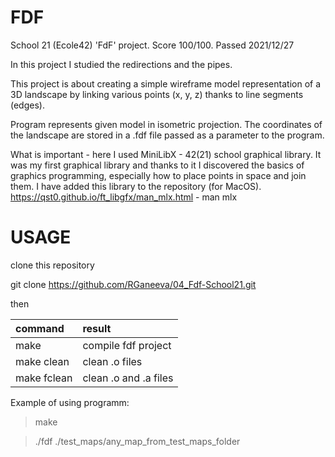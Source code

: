 # FDF

School 21 (Ecole42) 'FdF' project. 
Score 100/100. Passed 2021/12/27

In this project I studied the redirections and the pipes. 

This project is about creating a simple wireframe model representation of a 3D landscape 
by linking various points (x, y, z) thanks to line segments (edges).

Program represents given model in isometric projection.
The coordinates of the landscape are stored in a .fdf file passed as a parameter to the program.

What is important - here I used MiniLibX - 42(21) school graphical library.
It was my first graphical library and thanks to it I discovered the
basics of graphics programming, especially how to place points in space and join them.
I have added this library to the repository (for MacOS).
https://qst0.github.io/ft_libgfx/man_mlx.html - man mlx

# USAGE

clone this repository

git clone https://github.com/RGaneeva/04_Fdf-School21.git

then

| command | result |
|:----|:----|
| make | compile fdf project |
| make clean | clean .o files |
| make fclean | clean .o and .a files |

Example of using programm:

> make

> ./fdf ./test_maps/any_map_from_test_maps_folder

